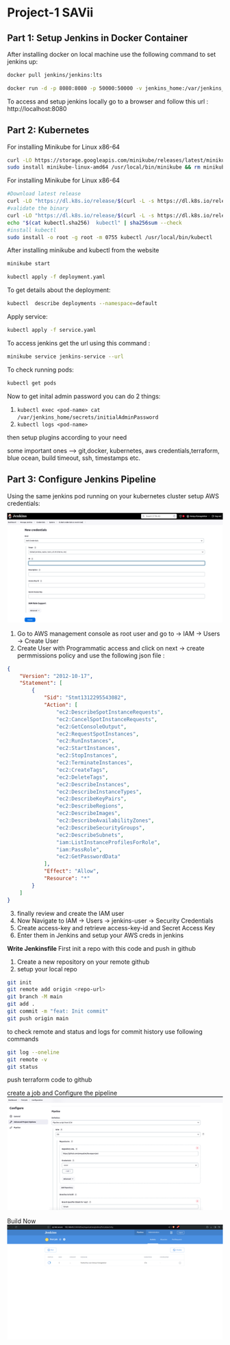 # Project-1 SAVii

## Part 1: Setup Jenkins in Docker Container

After installing docker on local machine use the following command to set jenkins up:

```bash
docker pull jenkins/jenkins:lts
```

```bash
docker run -d -p 8080:8080 -p 50000:50000 -v jenkins_home:/var/jenkins_home jenkins/jenkins:lts
```

To access and setup jenkins locally go to a browser and follow this url : http://localhost:8080


## Part 2: Kubernetes

For installing Minikube for Linux x86-64 
```bash
curl -LO https://storage.googleapis.com/minikube/releases/latest/minikube-linux-amd64
sudo install minikube-linux-amd64 /usr/local/bin/minikube && rm minikube-linux-amd64
```
For installing Minikube for Linux x86-64 
```bash
#Download latest release
curl -LO "https://dl.k8s.io/release/$(curl -L -s https://dl.k8s.io/release/stable.txt)/bin/linux/amd64/kubectl"
#validate the binary
curl -LO "https://dl.k8s.io/release/$(curl -L -s https://dl.k8s.io/release/stable.txt)/bin/linux/amd64/kubectl.sha256"
echo "$(cat kubectl.sha256)  kubectl" | sha256sum --check
#install kubectl
sudo install -o root -g root -m 0755 kubectl /usr/local/bin/kubectl
```

After installing minikube and kubectl from the website

```bash
minikube start
```

```bash
kubectl apply -f deployment.yaml
```

To get details about the deployment: 
```bash
kubectl  describe deployments --namespace=default
```
Apply service:
```bash
kubectl apply -f service.yaml
```
To access jenkins get the url using this command :
```bash
minikube service jenkins-service --url
```
To check running pods:
```bash
kubectl get pods
```

Now to get inital admin password you can do 2 things:
1) `` kubectl exec <pod-name> cat /var/jenkins_home/secrets/initialAdminPassword ``
2) `` kubectl logs <pod-name> ``

then setup plugins according to your need

some important ones --> git,docker, kubernetes, aws credentials,terraform, blue ocean, build timeout, ssh, timestamps etc. 

## Part 3: Configure Jenkins Pipeline

Using the same jenkins pod running on your kubernetes cluster setup AWS credentials:

![AWS Creds setup](./Pictures/image.png)


1) Go to AWS management console as root user and go to -> IAM -> Users -> Create User 
2) Create User with Programmatic access and click on next -> create permmissions policy and use the following json file :
```json
{
    "Version": "2012-10-17",
    "Statement": [
        {
            "Sid": "Stmt1312295543082",
            "Action": [
                "ec2:DescribeSpotInstanceRequests",
                "ec2:CancelSpotInstanceRequests",
                "ec2:GetConsoleOutput",
                "ec2:RequestSpotInstances",
                "ec2:RunInstances",
                "ec2:StartInstances",
                "ec2:StopInstances",
                "ec2:TerminateInstances",
                "ec2:CreateTags",
                "ec2:DeleteTags",
                "ec2:DescribeInstances",
                "ec2:DescribeInstanceTypes",
                "ec2:DescribeKeyPairs",
                "ec2:DescribeRegions",
                "ec2:DescribeImages",
                "ec2:DescribeAvailabilityZones",
                "ec2:DescribeSecurityGroups",
                "ec2:DescribeSubnets",
                "iam:ListInstanceProfilesForRole",
                "iam:PassRole",
                "ec2:GetPasswordData"
            ],
            "Effect": "Allow",
            "Resource": "*"
        }
    ]
}
```

3) finally review and create the IAM user
4) Now Navigate to IAM -> Users -> jenkins-user -> Security Credentials
5) Create access-key and retrieve access-key-id and Secret Access Key 
6) Enter them in Jenkins and setup your AWS creds in jenkins 

**Write Jenkinsfile**
First init a repo with this code and push in github
1) Create a new repository on your remote github 
2) setup your local repo
```bash 
git init 
git remote add origin <repo-url>
git branch -M main
git add . 
git commit -m "feat: Init commit"
git push origin main
```
to check remote and status and logs for commit history use following commands
```bash
git log --oneline
git remote -v
git status
```
push terraform code to github

create a job and Configure the pipeline 
![alt text](./Pictures/image2.png)

Build Now
![alt text](./Pictures/image-1.png)